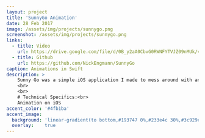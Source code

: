 ```yaml
---
layout: project
title: 'SunnyGo Animation'
date: 28 Feb 2017
image: /assets/img/projects/sunnygo.png
screenshot: /assets/img/projects/sunnygo.png
links:
  - title: Video
    url: https://drive.google.com/file/d/0B_y2aA0CbvG0RWNFYTVJZ09nMUk/view
  - title: Github
    url: https://github.com/NickEngmann/SunnyGo
caption: Animations in Swift
description: >
    Sunny Go was a simple iOS application I made to mess around with animations in Swift.
    <br>
    <br>
    # Technical Specifics:<br>
    Animation on iOS
accent_color: '#4fb1ba'
accent_image:
  background: 'linear-gradient(to bottom,#193747 0%,#233e4c 30%,#3c929e 50%,#d5d5d4 70%,#cdccc8 100%)'
  overlay:    true
---
```

